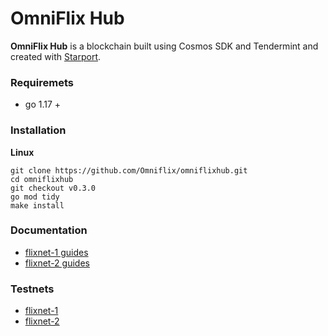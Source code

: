 # OmniFlix Hub

**OmniFlix Hub** is a blockchain built using Cosmos SDK and Tendermint and created
with [Starport](https://github.com/tendermint/starport).

### Requiremets

- go 1.17 +

### Installation

**Linux**

```
git clone https://github.com/Omniflix/omniflixhub.git
cd omniflixhub
git checkout v0.3.0
go mod tidy
make install
```

### Documentation

- [flixnet-1 guides](https://github.com/OmniFlix/docs/tree/main/guides/testnets/flixnet-1)
- [flixnet-2 guides](https://github.com/OmniFlix/docs/tree/main/guides/testnets/flixnet-2)

### Testnets

- [flixnet-1](https://github.com/OmniFlix/testnets/tree/main/flixnet-1)
- [flixnet-2](https://github.com/OmniFlix/testnets/tree/main/flixnet-2)

